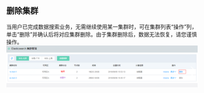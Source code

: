 ## 删除集群
当用户已完成数据搜索业务，无需继续使用某一集群时，可在集群列表“操作”列，单击“删除”并确认后将对应集群删除。由于集群删除后，数据无法恢复，请您谨慎操作。
![查询1](https://github.com/jdcloudcom/cn/blob/Elasticsearch/image/Internet-Middleware/JCS%20for%20Elasticsearch/删除ES-01.png)
